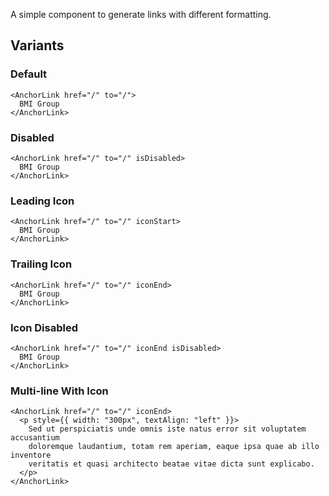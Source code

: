 A simple component to generate links with different formatting.

## Variants

### Default

```tsx
<AnchorLink href="/" to="/">
  BMI Group
</AnchorLink>
```

### Disabled

```tsx
<AnchorLink href="/" to="/" isDisabled>
  BMI Group
</AnchorLink>
```

### Leading Icon

```tsx
<AnchorLink href="/" to="/" iconStart>
  BMI Group
</AnchorLink>
```

### Trailing Icon

```tsx
<AnchorLink href="/" to="/" iconEnd>
  BMI Group
</AnchorLink>
```

### Icon Disabled

```tsx
<AnchorLink href="/" to="/" iconEnd isDisabled>
  BMI Group
</AnchorLink>
```

### Multi-line With Icon

```tsx
<AnchorLink href="/" to="/" iconEnd>
  <p style={{ width: "300px", textAlign: "left" }}>
    Sed ut perspiciatis unde omnis iste natus error sit voluptatem accusantium
    doloremque laudantium, totam rem aperiam, eaque ipsa quae ab illo inventore
    veritatis et quasi architecto beatae vitae dicta sunt explicabo.
  </p>
</AnchorLink>
```
